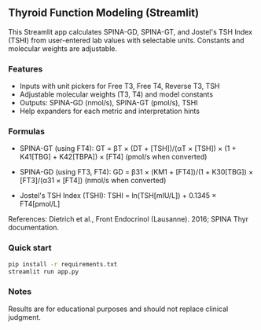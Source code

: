 ## Thyroid Function Modeling (Streamlit)

This Streamlit app calculates SPINA-GD, SPINA-GT, and Jostel's TSH Index (TSHI) from user-entered lab values with selectable units. Constants and molecular weights are adjustable.

### Features
- Inputs with unit pickers for Free T3, Free T4, Reverse T3, TSH
- Adjustable molecular weights (T3, T4) and model constants
- Outputs: SPINA-GD (nmol/s), SPINA-GT (pmol/s), TSHI
- Help expanders for each metric and interpretation hints

### Formulas
- SPINA-GT (using FT4):
  GT = βT × (DT + [TSH])/(αT × [TSH]) × (1 + K41[TBG] + K42[TBPA]) × [FT4]
  (pmol/s when converted)

- SPINA-GD (using FT3, FT4):
  GD = β31 × (KM1 + [FT4])/(1 + K30[TBG]) × [FT3]/(α31 × [FT4])
  (nmol/s when converted)

- Jostel's TSH Index (TSHI):
  TSHI = ln(TSH[mIU/L]) + 0.1345 × FT4[pmol/L]

References: Dietrich et al., Front Endocrinol (Lausanne). 2016; SPINA Thyr documentation.

### Quick start

```bash
pip install -r requirements.txt
streamlit run app.py
```

### Notes
Results are for educational purposes and should not replace clinical judgment.

